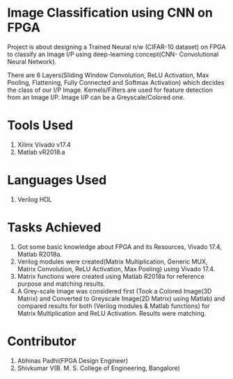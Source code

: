 # Image Classification using CNN on FPGA
Project is about designing a Trained Neural n/w (CIFAR-10 dataset) on FPGA to classify an Image I/P using deep-learning concept(CNN- Convolutional Neural Network).

There are 6 Layers(Sliding Window Convolution, ReLU Activation, Max Pooling, Flattening, Fully Connected and Softmax Activation) which decides the class of our I/P Image. Kernels/Filters are used for feature detection from an Image I/P. Image I/P can be a Greyscale/Colored one.

# Tools Used
1. Xilinx Vivado v17.4
2. Matlab vR2018.a

# Languages Used
1. Verilog HDL

# Tasks Achieved
1. Got some basic knowledge about FPGA and its Resources, Vivado 17.4, Matlab R2018a.
2. Verilog modules were created(Matrix Multiplication, Generic MUX, Matrix Convolution, ReLU Activation, Max Pooling) using Vivado 17.4.
3. Matrix functions were created using Matlab R2018a for reference purpose and matching results.
4. A Grey-scale Image was considered first (Took a Colored Image(3D Matrix) and Converted to Greyscale Image(2D Matrix) using Matlab) and compared results for both (Verilog modules & Matlab functions) for Matrix Multiplication and ReLU Activation. Results were matching. 

# Contributor
1. Abhinas Padhi(FPGA Design Engineer)
2. Shivkumar V(B. M. S. College of Engineering, Bangalore)
